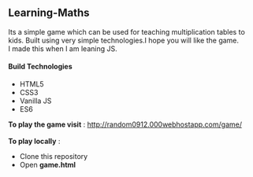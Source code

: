 ## Learning-Maths
Its a simple game which can be used for teaching multiplication tables to kids.
Built using very simple technologies.I hope you will like the game.</br>
I made this when I am leaning JS.

#### Build Technologies

- HTML5
- CSS3
- Vanilla JS
- ES6

**To play the game visit** : http://random0912.000webhostapp.com/game/</br></br>
**To play locally** : <ul><li>Clone this repository</li><li>Open **game.html**</li></ul>

